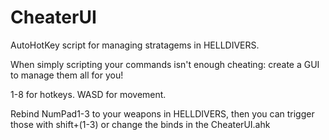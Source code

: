 # CheaterUI
AutoHotKey script for managing stratagems in HELLDIVERS.

When simply scripting your commands isn't enough cheating: create a GUI to manage them all for you!

1-8 for hotkeys.
WASD for movement. 

Rebind NumPad1-3 to your weapons in HELLDIVERS, then you can trigger those with shift+(1-3) or change the binds in the CheaterUI.ahk
